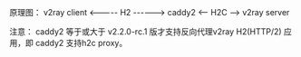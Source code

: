 原理图： v2ray client <----- H2 ------> caddy2 <-- H2C --> v2ray server

注意： caddy2 等于或大于 v2.2.0-rc.1 版才支持反向代理v2ray H2(HTTP/2) 应用，即 caddy2 支持h2c proxy。
